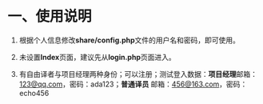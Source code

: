 # 一、使用说明

1.  根据个人信息修改**share/config.php**文件的用户名和密码，即可使用。

2.  未设置**Index**页面，建议先从**login.php**页面进入。

3.  有自由译者与项目经理两种身份；可以注册；测试登入数据：**项目经理**邮箱：123@qq.com，密码：ada123；**普通译员** 邮箱：456@163.com，密码：echo456

   

